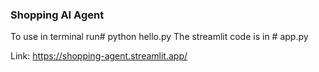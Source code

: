 ### Shopping AI Agent
To use in terminal run# python hello.py
The streamlit code is in # app.py

Link: https://shopping-agent.streamlit.app/
